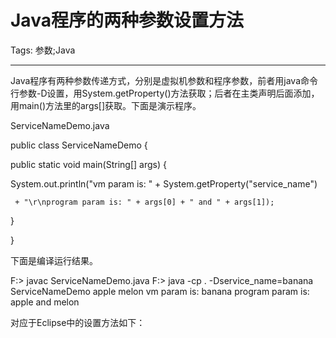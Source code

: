 # Java程序的两种参数设置方法
Tags: 参数;Java

------

Java程序有两种参数传递方式，分别是虚拟机参数和程序参数，前者用java命令行参数-D设置，用System.getProperty()方法获取；后者在主类声明后面添加，用main()方法里的args[]获取。下面是演示程序。

 

 ServiceNameDemo.java 

 public class ServiceNameDemo { 

 

  public static void main(String[] args) { 

   System.out.println("vm param is: " + System.getProperty("service_name") 

     + "\r\nprogram param is: " + args[0] + " and " + args[1]); 

  } 

 } 

 

下面是编译运行结果。

F:\> javac ServiceNameDemo.java 
F:\> java -cp . -Dservice_name=banana ServiceNameDemo apple melon 
vm param is: banana 
program param is: apple and melon

 

对应于Eclipse中的设置方法如下：